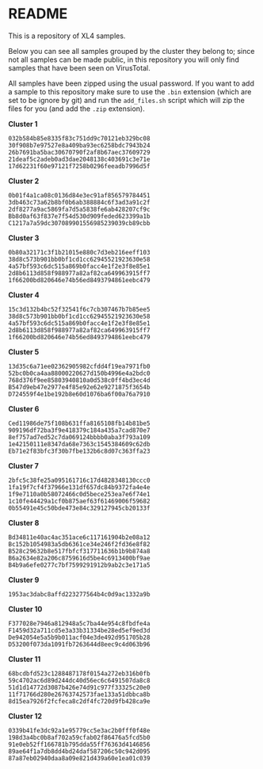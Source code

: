 # README

This is a repository of XL4 samples.

Below you can see all samples grouped by the cluster they belong to; since not all samples can be made public, in this repository you will only find samples that have been seen on VirusTotal.

All samples have been zipped using the usual password. If you want to add a sample to this repository make sure to use the `.bin` extension (which are set to be ignore by git) and run the `add_files.sh` script which will zip the files for you (and add the `.zip` extension).

**Cluster 1**

```
032b584b85e8335f83c751dd9c70121eb329bc08
30f908b7e97527e8a409ba93ec6258bdc7943b24
26b7691ba5bac30670790f2af8b67aec37609729
21deaf5c2adeb0ad3dae2048138c403691c3e71e
17d62231f60e97121f7258b0296feeadb7996d5f
```

**Cluster 2**

```
0b01f4a1ca08c0136d84e3ec91af856579784451
3db463c73a62b8bf0b6ab388884c6f3ad3a91c2f
2df8277a9ac5869fa7d5a5838fe6ab428207cf9c
Bb8d0af63f837e7f54d530d909feded623399a1b
C1217a7a59dc307089901556985239039cb89cbb
```

**Cluster 3**

```
0b80a32171c3f1b21015e880c7d3eb216eeff103
38d8c573b901bb0bf1cd1cc62945521923630e58
4a57bf593c6dc515a869b0facc4e1f2e3f8e85e1
2d8b6113d858f988977a82af82ca649963915ff7
1f66200bd820646e74b56ed8493794861eebc479
```

**Cluster 4**

```
15c3d132b4bc52f32541f6c7cb307467b7b85ee5
38d8c573b901bb0bf1cd1cc62945521923630e58
4a57bf593c6dc515a869b0facc4e1f2e3f8e85e1
2d8b6113d858f988977a82af82ca649963915ff7
1f66200bd820646e74b56ed8493794861eebc479
```

**Cluster 5**

```
13d35c6a71ee02362905982cfdd4f19ea7971fb0
52bc0b0ca4aa88000220627d150b4996e4a2bdc0
768d376f9ee85803940810a0d538c0ff4bd3ec4d
B547d9eb47e2977e4f85e92e62e9271875f3654b
D724559f4e1be192b8e60d1076ba6f00a76a7910
```

**Cluster 6**

```
Ced11986de75f108b631ffa8165108fb14b81be5
909196df72ba3f9e418379c184a435a7cad870e7
8ef757ad7ed52c7da069124bbbb0aba3f793a109
1e42150111e8347da68e7363c1545384609c62db
Eb71e2f83bfc3f30b7fbe132b6c8d07c363ffa23
```

**Cluster 7**

```
2bfc5c38fe25a095161716c17d4828348130ccc0
1fa19f7cf4f37966e131df657dc84b9372fa4e4e
1f9e7110a0b58072466c0d5bece253ea7e6f74e1
1c10fe44429a1cf0b875aef63f61469006f59682
0b55491e45c50bde473e84c329127945cb20133f
```

**Cluster 8**

```
Bd34811e40ac4ac351ace6c117161904b2e08a12
Bc152b1054983a5db6361ce34e246f2fd36e8f82
B528c29632b8e517fbfcf317711636b1b9b874a8
B6a2634e82a206c8759616d5be4c6913400bf9ae
B4b9a6efe0277c7bf7599291912b9ab2c3e171a5
```

**Cluster 9**

```
1953ac3dabc8affd223277564b4c0d9ac1332a9b
```

**Cluster 10**

```
F377028e7946a812948a5c7ba44e954c8fbdfe4a
F1459d32a711cd5e3a33b31334be28ed5ef9ed3d
De942054e5a5b9b011acf04e3de492d951705b28
D53200f073da1091fb7263644d8eec9c4d063b96
```

**Cluster 11**

```
68bcdbfd523c1288487178f0154a272eb316b0fb
59c4702ac6d89d244dc40d56ec6c6491507da8c8
51d1d14772d3087b426e74d91c977f33325c20e0
11f71766d280e26763742573fae133a51dbbca8b
8d15ea7926f2fcfeca8c2df4fc720d9fb428ca9e
```

**Cluster 12**

```
0339b41fe3dc92a1e95779cc5e3ac2b0fff0f48e
198d3a4bc0b8af702a59cfab02f86476a5fcd5b0
91e0eb52ff166781b795dda55ff76363d4146856
89ae64f1a7db8dd4bd24daf587206c50c942d095
87a87eb02940daa8a09e821d439a60e1ea01c039
```


